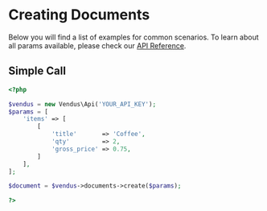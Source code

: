 # Creating Documents

Below you will find a list of examples for common scenarios. To learn about all params available, please check our [API Reference](https://www.vendus.pt/ws/documents.doc).

## Simple Call

```php
<?php

$vendus = new Vendus\Api('YOUR_API_KEY');
$params = [
    'items' => [
        [
            'title'       => 'Coffee',
            'qty'         => 2,
            'gross_price' => 0.75, 
        ]
    ],
];

$document = $vendus->documents->create($params);

?>
```